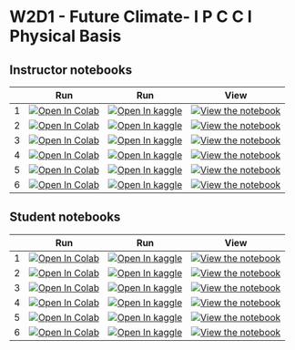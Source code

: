 # W2D1 - Future Climate- I P C C I Physical Basis

## Instructor notebooks

|   | Run | Run | View |
| - | --- | --- | ---- |
| 1 | [![Open In Colab](https://colab.research.google.com/assets/colab-badge.svg)](https://colab.research.google.com/github/NeuromatchAcademy/course-content/blob/main/tutorials/W2D1_FutureClimate-IPCCIPhysicalBasis/instructor/W2D1_Tutorial_1.ipynb) | [![Open In kaggle](https://kaggle.com/static/images/open-in-kaggle.svg)](https://kaggle.com/kernels/welcome?src=https://raw.githubusercontent.com/NeuromatchAcademy/course-content/main/tutorials/W2D1_FutureClimate-IPCCIPhysicalBasis/instructor/W2D1_Tutorial_1.ipynb) | [![View the notebook](https://img.shields.io/badge/render-nbviewer-orange.svg)](https://nbviewer.jupyter.org/github/NeuromatchAcademy/course-content/blob/main/tutorials/W2D1_FutureClimate-IPCCIPhysicalBasis/instructor/W2D1_Tutorial_1.ipynb?flush_cache=true) |
| 2 | [![Open In Colab](https://colab.research.google.com/assets/colab-badge.svg)](https://colab.research.google.com/github/NeuromatchAcademy/course-content/blob/main/tutorials/W2D1_FutureClimate-IPCCIPhysicalBasis/instructor/W2D1_Tutorial_2.ipynb) | [![Open In kaggle](https://kaggle.com/static/images/open-in-kaggle.svg)](https://kaggle.com/kernels/welcome?src=https://raw.githubusercontent.com/NeuromatchAcademy/course-content/main/tutorials/W2D1_FutureClimate-IPCCIPhysicalBasis/instructor/W2D1_Tutorial_2.ipynb) | [![View the notebook](https://img.shields.io/badge/render-nbviewer-orange.svg)](https://nbviewer.jupyter.org/github/NeuromatchAcademy/course-content/blob/main/tutorials/W2D1_FutureClimate-IPCCIPhysicalBasis/instructor/W2D1_Tutorial_2.ipynb?flush_cache=true) |
| 3 | [![Open In Colab](https://colab.research.google.com/assets/colab-badge.svg)](https://colab.research.google.com/github/NeuromatchAcademy/course-content/blob/main/tutorials/W2D1_FutureClimate-IPCCIPhysicalBasis/instructor/W2D1_Tutorial_3.ipynb) | [![Open In kaggle](https://kaggle.com/static/images/open-in-kaggle.svg)](https://kaggle.com/kernels/welcome?src=https://raw.githubusercontent.com/NeuromatchAcademy/course-content/main/tutorials/W2D1_FutureClimate-IPCCIPhysicalBasis/instructor/W2D1_Tutorial_3.ipynb) | [![View the notebook](https://img.shields.io/badge/render-nbviewer-orange.svg)](https://nbviewer.jupyter.org/github/NeuromatchAcademy/course-content/blob/main/tutorials/W2D1_FutureClimate-IPCCIPhysicalBasis/instructor/W2D1_Tutorial_3.ipynb?flush_cache=true) |
| 4 | [![Open In Colab](https://colab.research.google.com/assets/colab-badge.svg)](https://colab.research.google.com/github/NeuromatchAcademy/course-content/blob/main/tutorials/W2D1_FutureClimate-IPCCIPhysicalBasis/instructor/W2D1_Tutorial_4.ipynb) | [![Open In kaggle](https://kaggle.com/static/images/open-in-kaggle.svg)](https://kaggle.com/kernels/welcome?src=https://raw.githubusercontent.com/NeuromatchAcademy/course-content/main/tutorials/W2D1_FutureClimate-IPCCIPhysicalBasis/instructor/W2D1_Tutorial_4.ipynb) | [![View the notebook](https://img.shields.io/badge/render-nbviewer-orange.svg)](https://nbviewer.jupyter.org/github/NeuromatchAcademy/course-content/blob/main/tutorials/W2D1_FutureClimate-IPCCIPhysicalBasis/instructor/W2D1_Tutorial_4.ipynb?flush_cache=true) |
| 5 | [![Open In Colab](https://colab.research.google.com/assets/colab-badge.svg)](https://colab.research.google.com/github/NeuromatchAcademy/course-content/blob/main/tutorials/W2D1_FutureClimate-IPCCIPhysicalBasis/instructor/W2D1_Tutorial_5.ipynb) | [![Open In kaggle](https://kaggle.com/static/images/open-in-kaggle.svg)](https://kaggle.com/kernels/welcome?src=https://raw.githubusercontent.com/NeuromatchAcademy/course-content/main/tutorials/W2D1_FutureClimate-IPCCIPhysicalBasis/instructor/W2D1_Tutorial_5.ipynb) | [![View the notebook](https://img.shields.io/badge/render-nbviewer-orange.svg)](https://nbviewer.jupyter.org/github/NeuromatchAcademy/course-content/blob/main/tutorials/W2D1_FutureClimate-IPCCIPhysicalBasis/instructor/W2D1_Tutorial_5.ipynb?flush_cache=true) |
| 6 | [![Open In Colab](https://colab.research.google.com/assets/colab-badge.svg)](https://colab.research.google.com/github/NeuromatchAcademy/course-content/blob/main/tutorials/W2D1_FutureClimate-IPCCIPhysicalBasis/instructor/W2D1_Tutorial_6.ipynb) | [![Open In kaggle](https://kaggle.com/static/images/open-in-kaggle.svg)](https://kaggle.com/kernels/welcome?src=https://raw.githubusercontent.com/NeuromatchAcademy/course-content/main/tutorials/W2D1_FutureClimate-IPCCIPhysicalBasis/instructor/W2D1_Tutorial_6.ipynb) | [![View the notebook](https://img.shields.io/badge/render-nbviewer-orange.svg)](https://nbviewer.jupyter.org/github/NeuromatchAcademy/course-content/blob/main/tutorials/W2D1_FutureClimate-IPCCIPhysicalBasis/instructor/W2D1_Tutorial_6.ipynb?flush_cache=true) |


## Student notebooks

|   | Run | Run | View |
| - | --- | --- | ---- |
| 1 | [![Open In Colab](https://colab.research.google.com/assets/colab-badge.svg)](https://colab.research.google.com/github/NeuromatchAcademy/course-content/blob/main/tutorials/W2D1_FutureClimate-IPCCIPhysicalBasis/student/W2D1_Tutorial_1.ipynb) | [![Open In kaggle](https://kaggle.com/static/images/open-in-kaggle.svg)](https://kaggle.com/kernels/welcome?src=https://raw.githubusercontent.com/NeuromatchAcademy/course-content/main/tutorials/W2D1_FutureClimate-IPCCIPhysicalBasis/student/W2D1_Tutorial_1.ipynb) | [![View the notebook](https://img.shields.io/badge/render-nbviewer-orange.svg)](https://nbviewer.jupyter.org/github/NeuromatchAcademy/course-content/blob/main/tutorials/W2D1_FutureClimate-IPCCIPhysicalBasis/student/W2D1_Tutorial_1.ipynb?flush_cache=true) |
| 2 | [![Open In Colab](https://colab.research.google.com/assets/colab-badge.svg)](https://colab.research.google.com/github/NeuromatchAcademy/course-content/blob/main/tutorials/W2D1_FutureClimate-IPCCIPhysicalBasis/student/W2D1_Tutorial_2.ipynb) | [![Open In kaggle](https://kaggle.com/static/images/open-in-kaggle.svg)](https://kaggle.com/kernels/welcome?src=https://raw.githubusercontent.com/NeuromatchAcademy/course-content/main/tutorials/W2D1_FutureClimate-IPCCIPhysicalBasis/student/W2D1_Tutorial_2.ipynb) | [![View the notebook](https://img.shields.io/badge/render-nbviewer-orange.svg)](https://nbviewer.jupyter.org/github/NeuromatchAcademy/course-content/blob/main/tutorials/W2D1_FutureClimate-IPCCIPhysicalBasis/student/W2D1_Tutorial_2.ipynb?flush_cache=true) |
| 3 | [![Open In Colab](https://colab.research.google.com/assets/colab-badge.svg)](https://colab.research.google.com/github/NeuromatchAcademy/course-content/blob/main/tutorials/W2D1_FutureClimate-IPCCIPhysicalBasis/student/W2D1_Tutorial_3.ipynb) | [![Open In kaggle](https://kaggle.com/static/images/open-in-kaggle.svg)](https://kaggle.com/kernels/welcome?src=https://raw.githubusercontent.com/NeuromatchAcademy/course-content/main/tutorials/W2D1_FutureClimate-IPCCIPhysicalBasis/student/W2D1_Tutorial_3.ipynb) | [![View the notebook](https://img.shields.io/badge/render-nbviewer-orange.svg)](https://nbviewer.jupyter.org/github/NeuromatchAcademy/course-content/blob/main/tutorials/W2D1_FutureClimate-IPCCIPhysicalBasis/student/W2D1_Tutorial_3.ipynb?flush_cache=true) |
| 4 | [![Open In Colab](https://colab.research.google.com/assets/colab-badge.svg)](https://colab.research.google.com/github/NeuromatchAcademy/course-content/blob/main/tutorials/W2D1_FutureClimate-IPCCIPhysicalBasis/student/W2D1_Tutorial_4.ipynb) | [![Open In kaggle](https://kaggle.com/static/images/open-in-kaggle.svg)](https://kaggle.com/kernels/welcome?src=https://raw.githubusercontent.com/NeuromatchAcademy/course-content/main/tutorials/W2D1_FutureClimate-IPCCIPhysicalBasis/student/W2D1_Tutorial_4.ipynb) | [![View the notebook](https://img.shields.io/badge/render-nbviewer-orange.svg)](https://nbviewer.jupyter.org/github/NeuromatchAcademy/course-content/blob/main/tutorials/W2D1_FutureClimate-IPCCIPhysicalBasis/student/W2D1_Tutorial_4.ipynb?flush_cache=true) |
| 5 | [![Open In Colab](https://colab.research.google.com/assets/colab-badge.svg)](https://colab.research.google.com/github/NeuromatchAcademy/course-content/blob/main/tutorials/W2D1_FutureClimate-IPCCIPhysicalBasis/student/W2D1_Tutorial_5.ipynb) | [![Open In kaggle](https://kaggle.com/static/images/open-in-kaggle.svg)](https://kaggle.com/kernels/welcome?src=https://raw.githubusercontent.com/NeuromatchAcademy/course-content/main/tutorials/W2D1_FutureClimate-IPCCIPhysicalBasis/student/W2D1_Tutorial_5.ipynb) | [![View the notebook](https://img.shields.io/badge/render-nbviewer-orange.svg)](https://nbviewer.jupyter.org/github/NeuromatchAcademy/course-content/blob/main/tutorials/W2D1_FutureClimate-IPCCIPhysicalBasis/student/W2D1_Tutorial_5.ipynb?flush_cache=true) |
| 6 | [![Open In Colab](https://colab.research.google.com/assets/colab-badge.svg)](https://colab.research.google.com/github/NeuromatchAcademy/course-content/blob/main/tutorials/W2D1_FutureClimate-IPCCIPhysicalBasis/student/W2D1_Tutorial_6.ipynb) | [![Open In kaggle](https://kaggle.com/static/images/open-in-kaggle.svg)](https://kaggle.com/kernels/welcome?src=https://raw.githubusercontent.com/NeuromatchAcademy/course-content/main/tutorials/W2D1_FutureClimate-IPCCIPhysicalBasis/student/W2D1_Tutorial_6.ipynb) | [![View the notebook](https://img.shields.io/badge/render-nbviewer-orange.svg)](https://nbviewer.jupyter.org/github/NeuromatchAcademy/course-content/blob/main/tutorials/W2D1_FutureClimate-IPCCIPhysicalBasis/student/W2D1_Tutorial_6.ipynb?flush_cache=true) |

